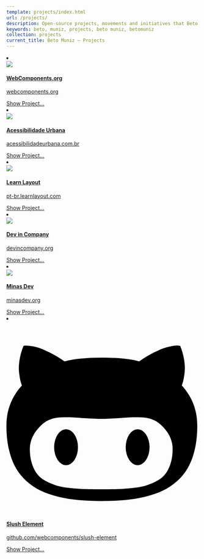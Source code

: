 ```yaml
---
template: projects/index.html
url: /projects/
description: Open-source projects, movements and initiatives that Beto Muniz participates.
keywords: beto, muniz, projects, beto muniz, betomuniz
collection: projects
current_title: Beto Muniz — Projects
---
```

<li>
  <a href="http://webcomponents.org/" target="_blank" class="projeto">
    <div class="projeto-thumb inline-el">
      <img src="http://webcomponents.org/img/logo.svg" class="project-custom-icon">
    </div>
    <div class="projeto-infos inline-el">
      <div class="projeto-about inline-el">
          <h4 class="projeto-title">WebComponents.org</h4>
          <p class="projeto-desc">webcomponents.org</p>
          <span class="projeto-show">Show Project...</span>
          </div>
    </div>
  </a>
</li>

<li>
  <a href="http://acessibilidadeurbana.com.br/" target="_blank" class="projeto">
    <div class="projeto-thumb inline-el">
      <img src="/static/images/projects/acessibilidadeurbana.png" class="project-custom-icon">
    </div>
    <div class="projeto-infos inline-el">
      <div class="projeto-about inline-el">
          <h4 class="projeto-title">Acessibilidade Urbana</h4>
          <p class="projeto-desc">acessibilidadeurbana.com.br</p>
          <span class="projeto-show">Show Project...</span>
          </div>
    </div>
  </a>
</li>

<li>
  <a href="http://pt-br.learnlayout.com/" target="_blank" class="projeto">
    <div class="projeto-thumb inline-el">
      <img src="/static/images/projects/learnlayout.png" class="project-custom-icon">
    </div>
    <div class="projeto-infos inline-el">
      <div class="projeto-about inline-el">
          <h4 class="projeto-title">Learn Layout</h4>
          <p class="projeto-desc">pt-br.learnlayout.com</p>
          <span class="projeto-show">Show Project...</span>
          </div>
    </div>
  </a>
</li>

<li>
  <a href="http://devincompany.org/" target="_blank" class="projeto">
    <div class="projeto-thumb inline-el">
      <img src="/static/images/projects/devincompany.png" class="project-custom-icon">
    </div>
    <div class="projeto-infos inline-el">
      <div class="projeto-about inline-el">
          <h4 class="projeto-title">Dev in Company</h4>
          <p class="projeto-desc">devincompany.org</p>
          <span class="projeto-show">Show Project...</span>
          </div>
    </div>
  </a>
</li>

<li>
  <a href="http://minasdev.org/" target="_blank" class="projeto">
    <div class="projeto-thumb inline-el">
      <img src="/static/images/projects/minasdev.png" class="project-custom-icon">
    </div>
    <div class="projeto-infos inline-el">
      <div class="projeto-about inline-el">
          <h4 class="projeto-title">Minas Dev</h4>
          <p class="projeto-desc">minasdev.org</p>
          <span class="projeto-show">Show Project...</span>
          </div>
    </div>
  </a>
</li>

<li>
  <a href="https://github.com/webcomponents/slush-element" target="_blank" class="projeto">
    <div class="projeto-thumb inline-el">
      <svg class="project-default-icon" width="500.0000305175781" height="500" viewBox="0 0 500.0000305175781 500" xmlns="http://www.w3.org/2000/svg" xmlns:xlink="http://www.w3.org/1999/xlink" fill="#000000"><g><path d="M 0,271.685 C 0,294.34 2.119,314.839 6.358,333.176 C 10.596,351.513 16.464,367.445 23.962,380.975 C 31.46,394.504 40.995,406.403 52.568,416.672 C 64.141,426.941 76.692,435.336 90.221,441.855 C 103.749,448.374 119.193,453.671 136.553,457.747 C 153.912,461.822 171.639,464.675 189.731,466.306 C 207.824,467.936 227.71,468.75 249.389,468.75 C 271.23,468.75 291.199,467.936 309.291,466.306 C 327.384,464.675 345.151,461.821 362.592,457.747 C 380.032,453.673 395.557,448.376 409.168,441.855 C 422.779,435.335 435.411,426.941 447.066,416.672 C 458.722,406.403 468.339,394.502 475.917,380.975 C 483.495,367.447 489.404,351.514 493.643,333.176 C 497.881,314.838 500,294.34 500,271.685 C 500,231.261 486.471,196.297 459.415,166.794 C 460.882,162.882 462.227,158.44 463.449,153.469 C 464.672,148.497 465.813,141.407 466.872,132.197 C 467.932,122.987 467.524,112.353 465.649,100.29 C 463.775,88.228 460.312,75.922 455.257,63.37 L 451.59,62.637 C 448.981,62.148 444.702,62.271 438.753,63.004 C 432.804,63.737 425.876,65.204 417.971,67.405 C 410.065,69.605 399.878,73.844 387.408,80.119 C 374.938,86.395 361.776,94.259 347.921,103.713 C 324.124,97.193 291.442,93.933 249.878,93.933 C 208.476,93.933 175.876,97.193 152.078,103.713 C 138.223,94.259 124.979,86.395 112.347,80.119 C 99.715,73.844 89.649,69.605 82.151,67.405 C 74.654,65.204 67.645,63.778 61.125,63.126 C 54.604,62.474 50.488,62.271 48.777,62.515 C 47.066,62.759 45.721,63.045 44.743,63.37 C 39.69,75.922 36.227,88.227 34.353,100.29 C 32.479,112.353 32.070,122.988 33.13,132.197 C 34.189,141.406 35.331,148.497 36.553,153.469 C 37.775,158.44 39.12,162.882 40.587,166.794 C 13.529,196.297 0,231.26 0,271.685 Z M 61.369,333.054 C 61.369,309.582 72.046,288.065 93.398,268.506 C 99.755,262.637 107.172,258.196 115.647,255.18 C 124.123,252.164 133.699,250.453 144.376,250.045 C 155.053,249.638 165.28,249.719 175.061,250.29 C 184.84,250.86 196.902,251.635 211.246,252.612 C 225.59,253.591 237.979,254.079 248.41,254.079 C 258.843,254.079 271.23,253.591 285.574,252.612 C 299.919,251.635 311.979,250.86 321.761,250.29 C 331.541,249.719 341.768,249.638 352.445,250.045 C 363.122,250.453 372.697,252.164 381.175,255.18 C 389.649,258.195 397.065,262.636 403.423,268.506 C 424.775,287.741 435.453,309.256 435.453,333.054 C 435.453,347.073 433.7,359.5 430.195,370.341 C 426.69,381.181 422.208,390.268 416.747,397.602 C 411.286,404.936 403.708,411.171 394.009,416.306 C 384.311,421.44 374.857,425.393 365.647,428.165 C 356.438,430.936 344.619,433.096 330.194,434.645 C 315.768,436.193 302.892,437.131 291.563,437.456 C 280.234,437.782 265.85,437.945 248.409,437.945 C 230.969,437.945 216.584,437.782 205.256,437.456 C 193.928,437.131 181.050,436.193 166.625,434.645 C 152.2,433.096 140.383,430.936 131.173,428.165 C 121.964,425.393 112.51,421.439 102.812,416.306 C 93.113,411.172 85.533,404.938 80.073,397.602 C 74.613,390.267 70.13,381.181 66.626,370.341 C 63.121,359.5 61.369,347.071 61.369,333.054 ZM 312.5,328.125A31.25,46.875 2520 1 0 375,328.125A31.25,46.875 2520 1 0 312.5,328.125zM 125,328.125A31.25,46.875 2520 1 0 187.5,328.125A31.25,46.875 2520 1 0 125,328.125z"></path></g></svg>
    </div>
    <div class="projeto-infos inline-el">
      <div class="projeto-about inline-el">
          <h4 class="projeto-title">Slush Element</h4>
          <p class="projeto-desc">github.com/webcomponents/slush-element</p>
          <span class="projeto-show">Show Project...</span>
          </div>
    </div>
  </a>
</li>

